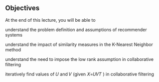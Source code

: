 ## Objectives

At the end of this lecture, you will be able to

understand the problem definition and assumptions of recommender systems

understand the impact of similarity measures in the K-Nearest Neighbor method

understand the need to impose the low rank assumption in collaborative filtering

iteratively find values of  𝑈  and  𝑉  (given  𝑋=𝑈𝑉𝑇 ) in collaborative filtering


